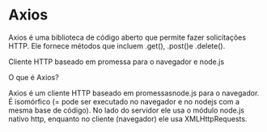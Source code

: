 # Axios


Axios é uma biblioteca de código aberto que permite fazer solicitações HTTP. Ele fornece métodos que incluem .get(), .post()e .delete().

Cliente HTTP baseado em promessa para o navegador e node.js

O que é Axios?

Axios é um cliente HTTP baseado em promessasnode.js para o navegador. É isomórfico (= pode ser executado no navegador e no nodejs com a mesma base de código). No lado do servidor ele usa o módulo node.js nativo http, enquanto no cliente (navegador) ele usa XMLHttpRequests.